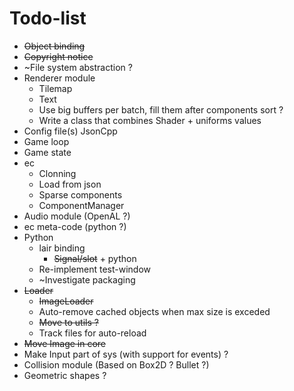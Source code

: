 # Todo-list

- ~~Object binding~~
- ~~Copyright notice~~
- ~File system abstraction ?
- Renderer module
  - Tilemap
  - Text
  - Use big buffers per batch, fill them after components sort ?
  - Write a class that combines Shader + uniforms values
- Config file(s) JsonCpp
- Game loop
- Game state
- ec
  - Clonning
  - Load from json
  - Sparse components
  - ComponentManager
- Audio module (OpenAL ?)
- ec meta-code (python ?)
- Python
  - lair binding
    - ~~Signal/slot~~ + python
  - Re-implement test-window
  - ~Investigate packaging
- ~~Loader~~
  - ~~ImageLoader~~
  - Auto-remove cached objects when max size is exceded
  - ~~Move to utils ?~~
  - Track files for auto-reload
- ~~Move Image in core~~
- Make Input part of sys (with support for events) ?
- Collision module (Based on Box2D ? Bullet ?)
- Geometric shapes ?
